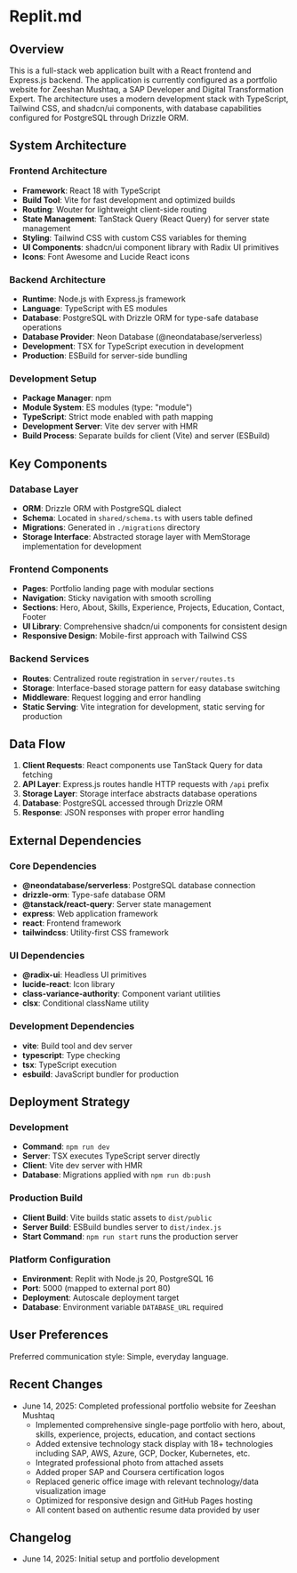 # Replit.md

## Overview

This is a full-stack web application built with a React frontend and Express.js backend. The application is currently configured as a portfolio website for Zeeshan Mushtaq, a SAP Developer and Digital Transformation Expert. The architecture uses a modern development stack with TypeScript, Tailwind CSS, and shadcn/ui components, with database capabilities configured for PostgreSQL through Drizzle ORM.

## System Architecture

### Frontend Architecture
- **Framework**: React 18 with TypeScript
- **Build Tool**: Vite for fast development and optimized builds
- **Routing**: Wouter for lightweight client-side routing
- **State Management**: TanStack Query (React Query) for server state management
- **Styling**: Tailwind CSS with custom CSS variables for theming
- **UI Components**: shadcn/ui component library with Radix UI primitives
- **Icons**: Font Awesome and Lucide React icons

### Backend Architecture
- **Runtime**: Node.js with Express.js framework
- **Language**: TypeScript with ES modules
- **Database**: PostgreSQL with Drizzle ORM for type-safe database operations
- **Database Provider**: Neon Database (@neondatabase/serverless)
- **Development**: TSX for TypeScript execution in development
- **Production**: ESBuild for server-side bundling

### Development Setup
- **Package Manager**: npm
- **Module System**: ES modules (type: "module")
- **TypeScript**: Strict mode enabled with path mapping
- **Development Server**: Vite dev server with HMR
- **Build Process**: Separate builds for client (Vite) and server (ESBuild)

## Key Components

### Database Layer
- **ORM**: Drizzle ORM with PostgreSQL dialect
- **Schema**: Located in `shared/schema.ts` with users table defined
- **Migrations**: Generated in `./migrations` directory
- **Storage Interface**: Abstracted storage layer with MemStorage implementation for development

### Frontend Components
- **Pages**: Portfolio landing page with modular sections
- **Navigation**: Sticky navigation with smooth scrolling
- **Sections**: Hero, About, Skills, Experience, Projects, Education, Contact, Footer
- **UI Library**: Comprehensive shadcn/ui components for consistent design
- **Responsive Design**: Mobile-first approach with Tailwind CSS

### Backend Services
- **Routes**: Centralized route registration in `server/routes.ts`
- **Storage**: Interface-based storage pattern for easy database switching
- **Middleware**: Request logging and error handling
- **Static Serving**: Vite integration for development, static serving for production

## Data Flow

1. **Client Requests**: React components use TanStack Query for data fetching
2. **API Layer**: Express.js routes handle HTTP requests with `/api` prefix
3. **Storage Layer**: Storage interface abstracts database operations
4. **Database**: PostgreSQL accessed through Drizzle ORM
5. **Response**: JSON responses with proper error handling

## External Dependencies

### Core Dependencies
- **@neondatabase/serverless**: PostgreSQL database connection
- **drizzle-orm**: Type-safe database ORM
- **@tanstack/react-query**: Server state management
- **express**: Web application framework
- **react**: Frontend framework
- **tailwindcss**: Utility-first CSS framework

### UI Dependencies
- **@radix-ui**: Headless UI primitives
- **lucide-react**: Icon library
- **class-variance-authority**: Component variant utilities
- **clsx**: Conditional className utility

### Development Dependencies
- **vite**: Build tool and dev server
- **typescript**: Type checking
- **tsx**: TypeScript execution
- **esbuild**: JavaScript bundler for production

## Deployment Strategy

### Development
- **Command**: `npm run dev`
- **Server**: TSX executes TypeScript server directly
- **Client**: Vite dev server with HMR
- **Database**: Migrations applied with `npm run db:push`

### Production Build
- **Client Build**: Vite builds static assets to `dist/public`
- **Server Build**: ESBuild bundles server to `dist/index.js`
- **Start Command**: `npm run start` runs the production server

### Platform Configuration
- **Environment**: Replit with Node.js 20, PostgreSQL 16
- **Port**: 5000 (mapped to external port 80)
- **Deployment**: Autoscale deployment target
- **Database**: Environment variable `DATABASE_URL` required

## User Preferences

Preferred communication style: Simple, everyday language.

## Recent Changes

- June 14, 2025: Completed professional portfolio website for Zeeshan Mushtaq
  - Implemented comprehensive single-page portfolio with hero, about, skills, experience, projects, education, and contact sections
  - Added extensive technology stack display with 18+ technologies including SAP, AWS, Azure, GCP, Docker, Kubernetes, etc.
  - Integrated professional photo from attached assets
  - Added proper SAP and Coursera certification logos
  - Replaced generic office image with relevant technology/data visualization image
  - Optimized for responsive design and GitHub Pages hosting
  - All content based on authentic resume data provided by user

## Changelog

- June 14, 2025: Initial setup and portfolio development